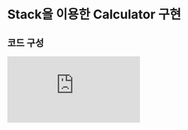 # Stack을 이용한 Calculator 구현

## 코드 구성
![Calculator.pdf](https://github.com/limjunhyuk97/DataStructure_study/files/5917101/Calculator.pdf)
